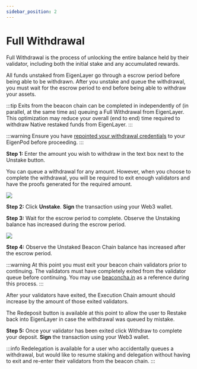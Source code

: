 ```yaml
---
sidebar_position: 2
---
```


# Full Withdrawal

Full Withdrawal is the process of unlocking the entire balance held by their validator, including both the initial stake and any accumulated rewards.

All funds unstaked from EigenLayer go through a escrow period before being able to be withdrawn. After you unstake and queue the withdrawal, you must wait for the escrow period to end before being able to withdraw your assets.

:::tip
Exits from the beacon chain can be completed in independently of (in parallel, at the same time as) queuing a Full Withdrawal from EigenLayer.  This optimization may reduce your overall (end to end) time required to withdraw Native restaked funds from EigenLayer.
:::

:::warning
Ensure you have [repointed your withdrawal credentials](../repointing-a-validators-withdrawal-credentials.md) to your EigenPod before proceeding.
:::
 
**Step 1:** Enter the amount you wish to withdraw in the text box next to the Unstake button.

You can queue a withdrawal for any amount. However, when you choose to complete the withdrawal, you will be required to exit enough validators and have the proofs generated for the required amount.

![](/img/googleusercontentbackup/Iil3RwJtYPpGzrPFVjgwUvYmHwTdUk2tExBTvAOEN-tTzXa83LXQIwr8F1oTHM561YQMCpHEqVZWggqE75pjAmduoIoHaBqY7HpnKWbkE6k46QQTeBvOfnFZ0KYLJSIUsXyeS0mCtOMZehMRmBxy_Q8.png)

**Step 2:** Click **Unstake**. **Sign** the transaction using your Web3 wallet.

**Step 3:** Wait for the escrow period to complete. Observe the Unstaking balance has increased during the escrow period.

![](/img/googleusercontentbackup/QZvihKxzjPXs4XBWp8xNZdsc8FmLl7VuJ0m5yom_TqgqiFkpROSVSqEr_4XdMWMmhD-ZcTVOjRYxEaTmwpQzIz87dJdgpNs79jDQvw7TKgNxIXr3P1OJCsWeKZoew4I2iG_6Phy5rlej99HvuoKnY-g.png)

**Step 4:** Observe the Unstaked Beacon Chain balance has increased after the escrow period.

:::warning
At this point you must exit your beacon chain validators prior to continuing. The validators must have completely exited from the validator queue before continuing. You may use [beaconcha.in](https://beaconcha.in) as a reference during this process.
:::

After your validators have exited, the Execution Chain amount should increase by the amount of those exited validators.

The Redeposit button is available at this point to allow the user to Restake back into EigenLayer in case the withdrawal was queued by mistake.

**Step 5:** Once your validator has been exited click Withdraw to complete your deposit. **Sign** the transaction using your Web3 wallet.

:::info
Redelegation is available for a user who accidentally queues a withdrawal, but would like to resume staking and delegation without having to exit and re-enter their validators from the beacon chain.
:::
